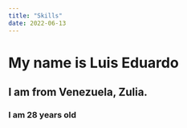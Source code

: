 ```yaml
--- 
title: "Skills"
date: 2022-06-13
---
```


# My name is Luis Eduardo
## I am from Venezuela, Zulia.
### I am 28 years old
